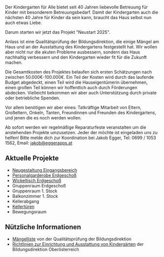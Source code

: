 
Der Kindergarten für Alle bietet seit 40 Jahren liebevolle Betreuung für Kinder mit besonderem Betreuungsbedarf.
Damit der Kindergarten auch die nächsten 40 Jahre für Kinder da sein kann, braucht das Haus selbst nun auch etwas Liebe.

Darum starten wir jetzt das Projekt "Neustart 2025".

Anlass ist eine Qualitätsprüfung der Bildungsdirektion, die einige Mängel am Haus und an der Ausstattung des Kindergartens festgestellt hat.
Wir wollen aber nicht nur die akuten Probleme ausbessern, sondern das Haus nachhaltig verbessern und den Kindergarten wieder fit für die Zukunft machen.

Die Gesamtkosten des Projektes belaufen sich ersten Schätzungen nach zwischen 50.000€-100.000€. Ein Teil der Kosten wird durch das laufende Budget abgedeckt, einen Teil wird die Hauseigentümerin übernehmen, einen großen Teil können wir hoffentlich auch durch Förderungen abdecken. Vielleicht bekommen wir aber auch Unterstützung durch private oder betriebliche Spenden.

Vor allem benötigen wir aber eines: Tatkräftige Mitarbeit von Eltern, Großeltern, Onkeln, Tanten, Freundinnen und Freunden des Kindergartens, und jenen die es noch werden wollen.

Ab sofort werden wir regelmäßige Reparaturfeste veranstalten um die anstehenden Projekte umzusetzen. Jeder der möchte ist eingeladen uns zu helfen! Bitte melde dich zur Koordination bei Jakob Egger, Tel: 0699 / 1053 1562, Email: jakob@eggerapps.at

## Aktuelle Projekte

- [Neugestaltung Eingangsbereich](projekte/001-eingangsbereich)
- [Personalgarderobe Erdgeschoß](projekte/002-personalgarderobe)
- [Wickeltisch Erdgeschoß](projekte/003-wickeltisch)
- Gruppenraum Erdgeschoß
- Gruppenraum 1. Stock
- Balkonzimmer 1. Stock
- Kellerabgang
- [Kellertüren](projekte/004-kellertueren)
- Bewegungsraum

## Nützliche Informationen

- [Mängelliste](maengel) von der Qualitätsprüfung der Bildungsdirektion
- [Richtlinien zur Einrichtung und Ausstattung von Kindergärten](https://www.bildung-ooe.gv.at/Elementarpaedagogik/Fach--und-Rechtsinformationen/Rechtsgrundlagen/Weitere-Rechtsinformationen/Verwendungsbewilligungen.html) der Bildungsdirektion Oberösterreich
